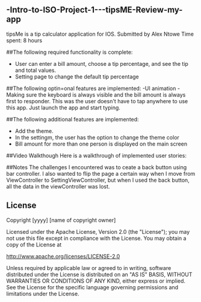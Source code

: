## -Intro-to-ISO-Project-1---tipsME-Review-my-app
tipsMe is a tip calculator application for IOS.
Submitted by Alex Ntowe
Time spent: 8 hours

##The following required functionality is complete:
- User can enter a bill amount, choose a tip percentage, and see the tip and total values.
- Setting page to change the default tip percentage

##The following optin=onal features are implemented:
-UI animation
-Making sure the keyboard is always visible and the bill amount is always first to responder. This was the user doesn't have to tap anywhere to use this app. Just launch the app and start typing.

##The following additional features are implemented:
- Add the theme.
- In the settingm, the user has the option to change the theme color
- Bill amount for more than one person is displayed on the main screen

##Video Walkthough
Here is a walkthrough of implemented user stories:

##Notes
The challenges I encountered was to ceate a back button using bar controller. I also wanted to flip the page a certain way when I move from ViewController to SettingViewController, but when I used the back button, all the data in the viewController was lost. 

## License

  Copyright [yyyy] [name of copyright owner]

  Licensed under the Apache License, Version 2.0 (the "License");
  you may not use this file except in compliance with the License.
  You may obtain a copy of the License at

  http://www.apache.org/licenses/LICENSE-2.0

  Unless required by applicable law or agreed to in writing, software
  distributed under the License is distributed on an "AS IS" BASIS,
  WITHOUT WARRANTIES OR CONDITIONS OF ANY KIND, either express or implied.
  See the License for the specific language governing permissions and
  limitations under the License.
